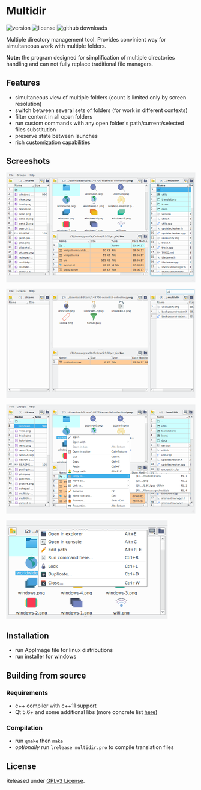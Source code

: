 # Multidir

![version](https://img.shields.io/github/release/OneMoreGres/multidir.svg)
![license](https://img.shields.io/github/license/OneMoreGres/multidir.svg)
![github downloads](https://img.shields.io/github/downloads/OneMoreGres/multidir/latest/total.svg)


Multiple directory management tool.
Provides convinient way for simultaneous work with multiple folders.

**Note:** the program designed for simplification of multiple directories handling and can not fully
replace traditional file managers.

## Features

* simultaneous view of multiple folders (count is limited only by screen resolution)
* switch between several sets of folders (for work in different contexts)
* filter content in all open folders
* run custom commands with any open folder's path/current/selected files substitution
* preserve state between launches
* rich customization capabilities

## Screeshots

![main](docs/main.png)

![filter](docs/filter.png)

![fileMenu](docs/fileMenu.png)

![groupMenu](docs/groupMenu.png)


## Installation

* run AppImage file for linux distributions
* run installer for windows

## Building from source

### Requirements

* c++ compiler with c++11 support
* Qt 5.6+ and some additional libs (more concrete list [here](utils/precise/Dockerfile))

### Compilation

* run `qmake` then `make`
* *optionally* run `lrelease multidir.pro` to compile translation files

## License

Released under [GPLv3 License](LICENSE.md).
